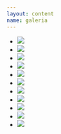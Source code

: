 ```yaml
---
layout: content
name: galeria
---
```


<!-- Place somewhere in the <body> of your page -->
<div class="flexslider">
  <ul class="slides">
    <li>
      <img src="img/1.jpg" />
    </li>
    <li>
      <img src="img/2.jpg" />
    </li>
    <li>
      <img src="img/3.jpg" />
    </li>
    <li>
      <img src="img/4.jpg" />
    </li>
    <li>
      <img src="img/5.jpg" />
    </li>
    <li>
      <img src="img/6.jpg" />
    </li>
    <li>
      <img src="img/7.jpg" />
    </li>
    <li>
      <img src="img/8.jpg" />
    </li>
    <li>
      <img src="img/9.jpg" />
    </li>
    <li>
      <img src="img/10.jpg" />
    </li>
    <li>
      <img src="img/11.jpg" />
    </li>
  </ul>
</div>
